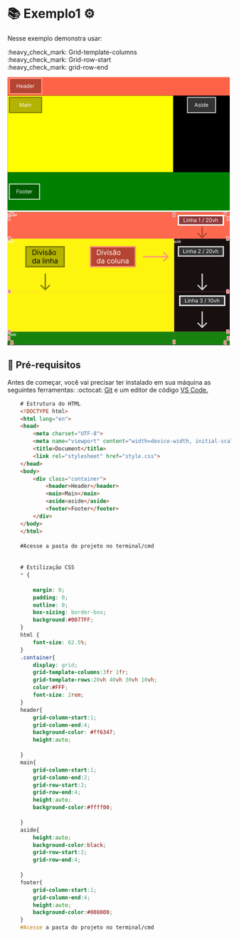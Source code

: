 # :books: Exemplo1 :gear:

<p>Nesse exemplo demonstra usar:</p>

<p>    
    :heavy_check_mark: Grid-template-columns<br>
    :heavy_check_mark: Grid-row-start<br>
    :heavy_check_mark: grid-row-end<br>   
</p>

<img alt="container" src="./../img/img-2.png">

<img alt="container" src="./../img/img-2.1.png">


## :mag_right:  Pré-requisitos

<p>Antes de começar, você vai precisar ter instalado em sua máquina as seguintes ferramentas: :octocat: <a href="https://git-scm.com/downloads">Git</a> e um editor de código <a href="https://code.visualstudio.com/download">VS Code.</a></p>

```html
    # Estrutura do HTML
    <!DOCTYPE html>
    <html lang="en">
    <head>
        <meta charset="UTF-8">
        <meta name="viewport" content="width=device-width, initial-scale=1.0">
        <title>Document</title>
        <link rel="stylesheet" href="style.css">
    </head>
    <body>
        <div class="container">
            <header>Header</header>
            <main>Main</main>
            <aside>aside</aside>
            <footer>Footer</footer>
        </div>
    </body>
    </html>
	
    #Acesse a pasta do projeto no terminal/cmd    
	
```

```css
    # Estilização CSS
    * {
        
        margin: 0;
        padding: 0;
        outline: 0;
        box-sizing: border-box;
        background:#0077FF;    
    }
    html {
        font-size: 62.5%;
    }
    .container{
        display: grid;    
        grid-template-columns:3fr 1fr;
        grid-template-rows:20vh 40vh 30vh 10vh;          
        color:#FFF;    
        font-size: 2rem;
    }
    header{
        grid-column-start:1;
        grid-column-end:4;
        background-color: #ff6347;
        height:auto;   
        
    }
    main{
        grid-column-start:1;
        grid-column-end:2;
        grid-row-start:2;
        grid-row-end:4;
        height:auto;    
        background-color:#ffff00;
        
    }
    aside{
        height:auto;
        background-color:black;    
        grid-row-start:2;
        grid-row-end:4;

    }
    footer{
        grid-column-start:1;
        grid-column-end:4;
        height:auto;
        background-color:#008000;
    }	
    #Acesse a pasta do projeto no terminal/cmd    	
```